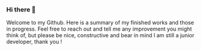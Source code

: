 ### Hi there 👋

Welcome to my Github. Here is a summary of my finished works and those in progress. Feel free to reach out and tell me any improvement you might think of, but please be nice, constructive and bear in mind I am still a junior developer, thank you ! 
<!--
**livprojects/livprojects** is a ✨ _special_ ✨ repository because its `README.md` (this file) appears on your GitHub profile.

Here are some ideas to get you started:

- 🔭 I’m currently working on ...
- 🌱 I’m currently learning ...
- 👯 I’m looking to collaborate on ...
- 🤔 I’m looking for help with ...
- 💬 Ask me about ...
- 📫 How to reach me: ...
- 😄 Pronouns: ...
- ⚡ Fun fact: ...
-->
